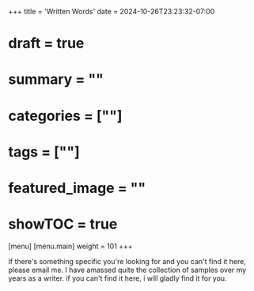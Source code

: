 +++
title = 'Written Words'
date = 2024-10-26T23:23:32-07:00
# draft = true
# summary = ""
# categories = [""]
# tags = [""]
# featured_image = ""
# showTOC = true
[menu]
 [menu.main]
  weight = 101
+++

If there's something specific you're looking for and you can't find it here, please email me. I have amassed quite the collection of samples over my years as a writer. if you can't find it here, i will gladly find it for you.
